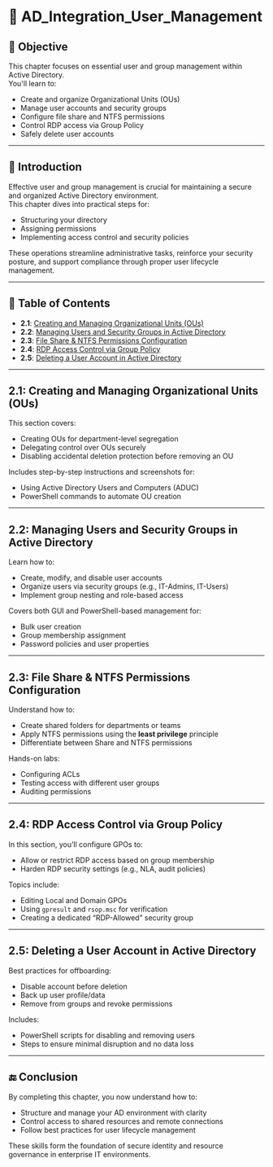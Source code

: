 # 🧩 AD_Integration_User_Management

## 🎯 Objective  
This chapter focuses on essential user and group management within Active Directory.  
You'll learn to:
- Create and organize Organizational Units (OUs)
- Manage user accounts and security groups
- Configure file share and NTFS permissions
- Control RDP access via Group Policy
- Safely delete user accounts

---

## 📝 Introduction  
Effective user and group management is crucial for maintaining a secure and organized Active Directory environment.  
This chapter dives into practical steps for:
- Structuring your directory
- Assigning permissions
- Implementing access control and security policies

These operations streamline administrative tasks, reinforce your security posture, and support compliance through proper user lifecycle management.

---

## 📘 Table of Contents  
- **2.1**: [Creating and Managing Organizational Units (OUs)](#21-creating-and-managing-organizational-units-ous)  
- **2.2**: [Managing Users and Security Groups in Active Directory](#22-managing-users-and-security-groups-in-active-directory)  
- **2.3**: [File Share & NTFS Permissions Configuration](#23-file-share--ntfs-permissions-configuration)  
- **2.4**: [RDP Access Control via Group Policy](#24-rdp-access-control-via-group-policy)  
- **2.5**: [Deleting a User Account in Active Directory](#25-deleting-a-user-account-in-active-directory)  

---

## 2.1: Creating and Managing Organizational Units (OUs)  
This section covers:
- Creating OUs for department-level segregation
- Delegating control over OUs securely
- Disabling accidental deletion protection before removing an OU

Includes step-by-step instructions and screenshots for:
- Using Active Directory Users and Computers (ADUC)
- PowerShell commands to automate OU creation

---

## 2.2: Managing Users and Security Groups in Active Directory  
Learn how to:
- Create, modify, and disable user accounts
- Organize users via security groups (e.g., IT-Admins, IT-Users)
- Implement group nesting and role-based access

Covers both GUI and PowerShell-based management for:
- Bulk user creation
- Group membership assignment
- Password policies and user properties

---

## 2.3: File Share & NTFS Permissions Configuration  
Understand how to:
- Create shared folders for departments or teams
- Apply NTFS permissions using the **least privilege** principle
- Differentiate between Share and NTFS permissions

Hands-on labs:
- Configuring ACLs
- Testing access with different user groups
- Auditing permissions

---

## 2.4: RDP Access Control via Group Policy  
In this section, you’ll configure GPOs to:
- Allow or restrict RDP access based on group membership
- Harden RDP security settings (e.g., NLA, audit policies)

Topics include:
- Editing Local and Domain GPOs
- Using `gpresult` and `rsop.msc` for verification
- Creating a dedicated “RDP-Allowed” security group

---

## 2.5: Deleting a User Account in Active Directory  
Best practices for offboarding:
- Disable account before deletion
- Back up user profile/data
- Remove from groups and revoke permissions

Includes:
- PowerShell scripts for disabling and removing users
- Steps to ensure minimal disruption and no data loss

---

## 🔚 Conclusion  
By completing this chapter, you now understand how to:
- Structure and manage your AD environment with clarity
- Control access to shared resources and remote connections
- Follow best practices for user lifecycle management

These skills form the foundation of secure identity and resource governance in enterprise IT environments.

